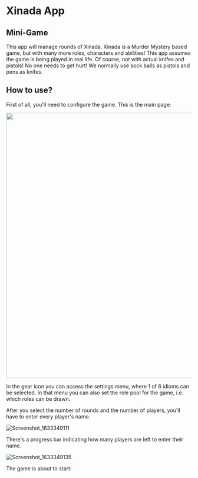 # Xinada App

## Mini-Game

This app will manage rounds of Xinada. Xinada is a Murder Mystery based game, but with many more roles, characters and abilities! This app assumes the game is being played in real life.
Of course, not with actual knifes and pistols! No one needs to get hurt! We normally use sock balls as pistols and pens as knifes.


## How to use?

First of all, you'll need to configure the game. This is the main page:

<img src="https://user-images.githubusercontent.com/75852333/135852824-73b3430a-cb00-47cd-bb27-5483aa7696d2.png" width="720px">

In the gear icon you can access the settings menu, where 1 of 6 idioms can be selected. In that menu you can also set the role pool for the game, i.e. which roles can be drawn.

After you select the number of rounds and the number of players, you'll have to enter every player's name.

![Screenshot_1633349111](https://user-images.githubusercontent.com/75852333/135853395-61d547c3-cf52-4eb9-9547-ec46ed6fdb9c.png)

There's a progress bar indicating how many players are left to enter their name.

![Screenshot_1633349135](https://user-images.githubusercontent.com/75852333/135853468-c4d2b3d0-eb67-4465-92be-fa202a3c09df.png)

The game is about to start:
